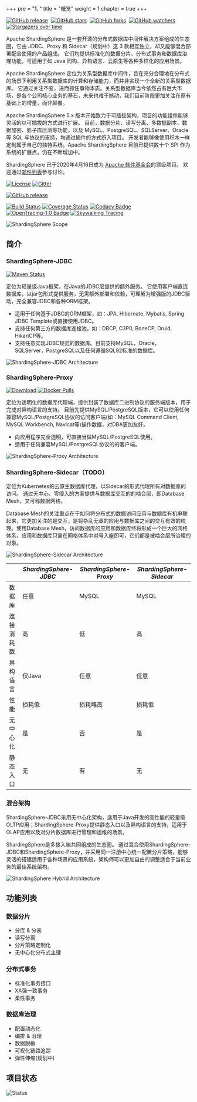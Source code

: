 +++
pre = "<b>1. </b>"
title = "概览"
weight = 1
chapter = true
+++

[![GitHub release](https://img.shields.io/github/release/apache/shardingsphere.svg?style=social&label=Release)](https://github.com/apache/shardingsphere/releases)&nbsp;
[![GitHub stars](https://img.shields.io/github/stars/apache/shardingsphere.svg?style=social&label=Star)](https://github.com/apache/shardingsphere/stargazers)&nbsp;
[![GitHub forks](https://img.shields.io/github/forks/apache/shardingsphere.svg?style=social&label=Fork)](https://github.com/apache/shardingsphere/fork)&nbsp;
[![GitHub watchers](https://img.shields.io/github/watchers/apache/shardingsphere.svg?style=social&label=Watch)](https://github.com/apache/shardingsphere/watchers)
[![Stargazers over time](https://starchart.cc/apache/shardingsphere.svg)](https://starchart.cc/apache/shardingsphere)

Apache ShardingSphere 是一套开源的分布式数据库中间件解决方案组成的生态圈，它由 JDBC、Proxy 和 Sidecar（规划中）这 3 款相互独立，却又能够混合部署配合使用的产品组成。
它们均提供标准化的数据分片、分布式事务和数据库治理功能，可适用于如 Java 同构、异构语言、云原生等各种多样化的应用场景。

Apache ShardingSphere 定位为关系型数据库中间件，旨在充分合理地在分布式的场景下利用关系型数据库的计算和存储能力，而并非实现一个全新的关系型数据库。
它通过关注不变，进而抓住事物本质。关系型数据库当今依然占有巨大市场，是各个公司核心业务的基石，未来也难于撼动，我们目前阶段更加关注在原有基础上的增量，而非颠覆。

Apache ShardingSphere 5.x 版本开始致力于可插拔架构，项目的功能组件能够灵活的以可插拔的方式进行扩展。
目前，数据分片、读写分离、多数据副本、数据加密、影子库压测等功能，以及 MySQL、PostgreSQL、SQLServer、Oracle 等 SQL 与协议的支持，均通过插件的方式织入项目。
开发者能够像使用积木一样定制属于自己的独特系统。Apache ShardingSphere 目前已提供数十个 SPI 作为系统的扩展点，仍在不断增加中。

ShardingSphere 已于2020年4月16日成为 [Apache 软件基金会](https://apache.org/index.html#projects-list)的顶级项目。
欢迎通过[邮件列表](mailto:dev@shardingsphere.apache.org)参与讨论。

[![License](https://img.shields.io/badge/license-Apache%202-4EB1BA.svg)](https://www.apache.org/licenses/LICENSE-2.0.html)
[![Gitter](https://badges.gitter.im/shardingsphere/shardingsphere.svg)](https://gitter.im/shardingsphere/Lobby)

[![GitHub release](https://img.shields.io/github/release/apache/shardingsphere.svg)](https://github.com/apache/shardingsphere/releases)

[![Build Status](https://api.travis-ci.org/apache/shardingsphere.svg?branch=master&status=created)](https://travis-ci.org/apache/shardingsphere)
[![Coverage Status](https://coveralls.io/repos/github/apache/shardingsphere/badge.svg?branch=dev)](https://coveralls.io/github/apache/shardingsphere?branch=dev)
[![Codacy Badge](https://api.codacy.com/project/badge/Grade/278600ed40ad48e988ab485b439abbcd)](https://www.codacy.com/app/terrymanu/sharding-sphere?utm_source=github.com&amp;utm_medium=referral&amp;utm_content=sharding-sphere/sharding-sphere&amp;utm_campaign=Badge_Grade)
[![OpenTracing-1.0 Badge](https://img.shields.io/badge/OpenTracing--1.0-enabled-blue.svg)](http://opentracing.io)
[![Skywalking Tracing](https://img.shields.io/badge/Skywalking%20Tracing-enable-brightgreen.svg)](https://github.com/apache/skywalking)

![ShardingSphere Scope](https://shardingsphere.apache.org/document/current/img/shardingsphere-scope_cn.png)

## 简介

### ShardingSphere-JDBC

[![Maven Status](https://maven-badges.herokuapp.com/maven-central/org.apache.shardingsphere/sharding-jdbc/badge.svg)](https://mvnrepository.com/artifact/org.apache.shardingsphere/sharding-jdbc)

定位为轻量级Java框架，在Java的JDBC层提供的额外服务。
它使用客户端直连数据库，以jar包形式提供服务，无需额外部署和依赖，可理解为增强版的JDBC驱动，完全兼容JDBC和各种ORM框架。

* 适用于任何基于JDBC的ORM框架，如：JPA, Hibernate, Mybatis, Spring JDBC Template或直接使用JDBC。
* 支持任何第三方的数据库连接池，如：DBCP, C3P0, BoneCP, Druid, HikariCP等。
* 支持任意实现JDBC规范的数据库。目前支持MySQL，Oracle，SQLServer，PostgreSQL以及任何遵循SQL92标准的数据库。

![ShardingSphere-JDBC Architecture](https://shardingsphere.apache.org/document/current/img/shardingsphere-jdbc-brief.png)

### ShardingSphere-Proxy

[![Download](https://img.shields.io/badge/release-download-orange.svg)](https://www.apache.org/dyn/closer.cgi?path=incubator/shardingsphere/4.0.1/apache-shardingsphere-incubating-4.0.1-sharding-proxy-bin.tar.gz)
[![Docker Pulls](https://img.shields.io/docker/pulls/shardingsphere/sharding-proxy.svg)](https://store.docker.com/community/images/shardingsphere/sharding-proxy)

定位为透明化的数据库代理端，提供封装了数据库二进制协议的服务端版本，用于完成对异构语言的支持。
目前先提供MySQL/PostgreSQL版本，它可以使用任何兼容MySQL/PostgreSQL协议的访问客户端(如：MySQL Command Client, MySQL Workbench, Navicat等)操作数据，对DBA更加友好。

* 向应用程序完全透明，可直接当做MySQL/PostgreSQL使用。
* 适用于任何兼容MySQL/PostgreSQL协议的的客户端。

![ShardingSphere-Proxy Architecture](https://shardingsphere.apache.org/document/current/img/shardingsphere-proxy-brief.png)

### ShardingSphere-Sidecar（TODO）

定位为Kubernetes的云原生数据库代理，以Sidecar的形式代理所有对数据库的访问。
通过无中心、零侵入的方案提供与数据库交互的的啮合层，即Database Mesh，又可称数据网格。

Database Mesh的关注重点在于如何将分布式的数据访问应用与数据库有机串联起来，它更加关注的是交互，是将杂乱无章的应用与数据库之间的交互有效的梳理。使用Database Mesh，访问数据库的应用和数据库终将形成一个巨大的网格体系，应用和数据库只需在网格体系中对号入座即可，它们都是被啮合层所治理的对象。

![ShardingSphere-Sidecar Architecture](https://shardingsphere.apache.org/document/current/img/shardingsphere-sidecar-brief.png)

|           | *ShardingSphere-JDBC* | *ShardingSphere-Proxy* | *ShardingSphere-Sidecar* |
| --------- | --------------------- | ---------------------- | ------------------------ |
| 数据库     | 任意                  | MySQL                  | MySQL                    |
| 连接消耗数 | 高                    | 低                     | 高                        |
| 异构语言   | 仅Java                | 任意                   | 任意                      |
| 性能       | 损耗低                | 损耗略高                | 损耗低                    |
| 无中心化   | 是                    | 否                     | 是                        |
| 静态入口   | 无                    | 有                     | 无                        |

### 混合架构

ShardingSphere-JDBC采用无中心化架构，适用于Java开发的高性能的轻量级OLTP应用；ShardingSphere-Proxy提供静态入口以及异构语言的支持，适用于OLAP应用以及对分片数据库进行管理和运维的场景。

ShardingSphere是多接入端共同组成的生态圈。
通过混合使用ShardingSphere-JDBC和ShardingSphere-Proxy，并采用同一注册中心统一配置分片策略，能够灵活的搭建适用于各种场景的应用系统，架构师可以更加自由的调整适合于当前业务的最佳系统架构。

![ShardingSphere Hybrid Architecture](https://shardingsphere.apache.org/document/current/img/shardingsphere-hybrid.png)

## 功能列表

### 数据分片

* 分库 & 分表
* 读写分离
* 分片策略定制化
* 无中心化分布式主键

### 分布式事务

* 标准化事务接口
* XA强一致事务
* 柔性事务

### 数据库治理

* 配置动态化
* 编排 & 治理
* 数据脱敏
* 可视化链路追踪
* 弹性伸缩(规划中)

## 项目状态

![Status](https://shardingsphere.apache.org/document/current/img/shardingsphere-status_cn.png)
